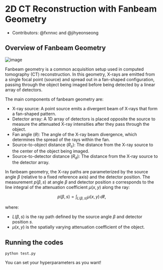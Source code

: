 # 2D CT Reconstruction with Fanbeam Geometry
* Contributors: @fxnnxc and @jihyeonseong

## Overview of Fanbeam Geometry
![image](https://github.com/user-attachments/assets/ae9eea29-a08c-43fa-b367-15acd61c437c)

Fanbeam geometry is a common acquisition setup used in computed tomography (CT) reconstruction. In this geometry, X-rays are emitted from a single focal point (source) and spread out in a fan-shaped configuration, passing through the object being imaged before being detected by a linear array of detectors.

The main components of fanbeam geometry are:

* X-ray source: A point source emits a divergent beam of X-rays that form a fan-shaped pattern.
* Detector array: A 1D array of detectors is placed opposite the source to measure the attenuated X-ray intensities after they pass through the object.
* Fan angle ($\theta$): The angle of the X-ray beam divergence, which determines the spread of the rays within the fan.
* Source-to-object distance ($R_s$): The distance from the X-ray source to the center of the object being imaged.
* Source-to-detector distance ($R_d$): The distance from the X-ray source to the detector array.

In fanbeam geometry, the X-ray paths are parameterized by the source angle $\beta$ (relative to a fixed reference axis) and the detector position. The measurement $p(\beta, s)$ at angle $\beta$ and detector position $s$ corresponds to the line integral of the attenuation coefficient $\mu(x, y)$ along the ray:

$$p(\beta, s) = \int_{L(\beta, s)} \mu(x, y) \, d\ell,$$

where:

* $L(\beta, s)$ is the ray path defined by the source angle $\beta$ and detector position $s$.
* $\mu(x, y)$ is the spatially varying attenuation coefficient of the object.


## Running the codes
```
python test.py
```
You can set your hyperparameters as you want!
